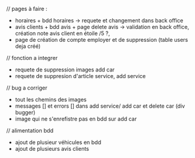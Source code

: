 // pages à faire :
- horaires + bdd horaires -> requete et changement dans back office
- avis clients + bdd avis + page delete avis -> validation en back office, création note avis client en étoile /5 ?, 
- page de création de compte employer et de suppression (table users deja créé)


// fonction a integrer
- requete de suppression images add car
- requete de suppresion d'article service, add service



// bug a corriger 
- tout les chemins des images
- messages [] et errors [] dans add service/ add car et delete car (div bugger)
- image qui ne s'enrefistre pas en bdd sur add car





// alimentation bdd
- ajout de plusieur véhicules en bdd
- ajout de plusieurs avis clients
